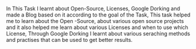 In This Task I learnt about Open-Source, Licenses, Google Dorking and made a Blog based on it according to the goal of the Task, This task helped me to learn about the Open -Source, about various open source projects and it also helped me learn about various Licenses and when to use which License, Through Google Dorking I learnt about various seraching methods and practises that can be used to get better results.